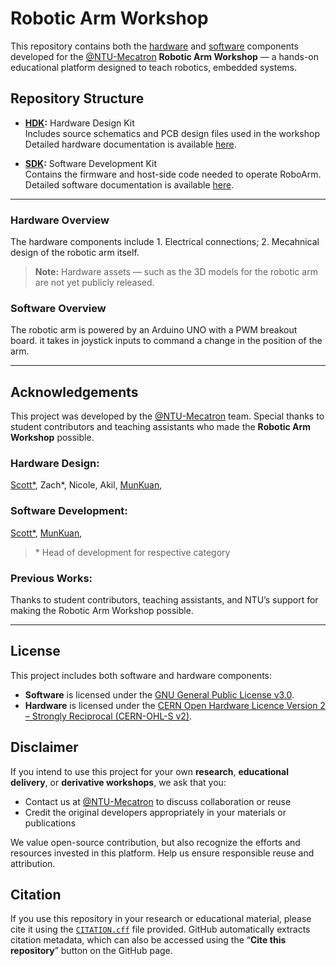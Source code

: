 # Robotic Arm Workshop
This repository contains both the [hardware](../HDK/) and [software](../SDK/) components developed for the [@NTU-Mecatron](https://github.com/NTU-Mecatron) **Robotic Arm Workshop** — a hands-on educational platform designed to teach robotics, embedded systems.

<!-- ![](./assets/boat-sample-pic.jpeg) -->


## Repository Structure
- **[HDK](../HDK/):** Hardware Design Kit  
  Includes source schematics and PCB design files used in the workshop Detailed hardware documentation is available [here](./HDK/).

- **[SDK](../SDK/):** Software Development Kit  
  Contains the firmware and host-side code needed to operate RoboArm. Detailed software documentation is available [here](./SDK/).

---

### Hardware Overview
The hardware components include 1. Electrical connections; 2. Mecahnical design of the robotic arm itself.

> **Note:** Hardware assets — such as the 3D models for the robotic arm are not yet publicly released.

### Software Overview
The robotic arm is powered by an Arduino UNO with a PWM breakout board. it takes in joystick inputs to command a change in the position of the arm.

---

## Acknowledgements
This project was developed by the [@NTU-Mecatron](https://github.com/NTU-Mecatron) team. Special thanks to student contributors and teaching assistants who made the **Robotic Arm Workshop** possible.

### Hardware Design: 
[Scott*](https://github.com/scott-cjx),
Zach*,
Nicole,
Akil,
[MunKuan](https://github.com/munkuan),

### Software Development: 
[Scott*](https://github.com/scott-cjx),
[MunKuan](https://github.com/munkuan),

> \* Head of development for respective category

### Previous Works:
Thanks to student contributors, teaching assistants, and NTU’s support for making the Robotic Arm Workshop possible.

---


## License
This project includes both software and hardware components:

- **Software** is licensed under the [GNU General Public License v3.0](./SOFTWARE-LICENSE).
- **Hardware** is licensed under the [CERN Open Hardware Licence Version 2 – Strongly Reciprocal (CERN-OHL-S v2)](./HARDWARE-LICENSE).


## Disclaimer
If you intend to use this project for your own **research**, **educational delivery**, or **derivative workshops**, we ask that you:

- Contact us at [@NTU-Mecatron](https://github.com/NTU-Mecatron) to discuss collaboration or reuse
- Credit the original developers appropriately in your materials or publications

We value open-source contribution, but also recognize the efforts and resources invested in this platform. Help us ensure responsible reuse and attribution.

## Citation
If you use this repository in your research or educational material, please cite it using the [`CITATION.cff`](../citation.cff) file provided. GitHub automatically extracts citation metadata, which can also be accessed using the “**Cite this repository**” button on the GitHub page.
